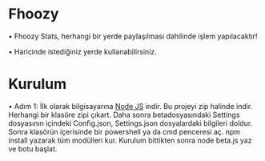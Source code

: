 # Fhoozy

• Fhoozy Stats, herhangi bir yerde paylaşılması dahilinde işlem yapılacaktır!

• Haricinde istediğiniz yerde kullanabilirsiniz.

# Kurulum

• Adım 1: İlk olarak bilgisayarına [Node JS](https://nodejs.org/en/) indir.
Bu projeyi zip halinde indir.
Herhangi bir klasöre zipi çıkart.
Daha sonra betadosyasındaki Settings dosyasının içindeki Config.json, Settings.json dosyalardaki bilgileri doldur.
Sonra klasörün içerisinde bir powershell ya da cmd penceresi aç.
npm install yazarak tüm modülleri kur.
Kurulum bittikten sonra node beta.js yaz ve botu başlat.
